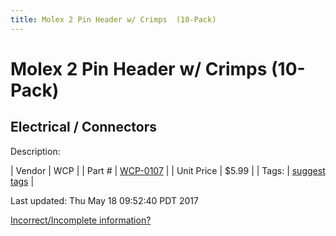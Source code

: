 ```yaml
---
title: Molex 2 Pin Header w/ Crimps  (10-Pack)
---
```


# Molex 2 Pin Header w/ Crimps  (10-Pack)
## Electrical / Connectors
Description: 	 

| Vendor | WCP | 
| Part # | [WCP-0107](http://www.wcproducts.net/WCP-0107) | 
| Unit Price | $5.99 | 
| Tags: | [suggest tags](https://docs.google.com/forms/d/e/1FAIpQLSeWyY8v3RgOty-MyWmh9U0iivNYN_molChYyS-0U-o-kOAv_g/viewform) | 

Last updated: Thu May 18 09:52:40 PDT 2017

 [Incorrect/Incomplete information?](https://docs.google.com/forms/d/e/1FAIpQLSeWyY8v3RgOty-MyWmh9U0iivNYN_molChYyS-0U-o-kOAv_g/viewform)